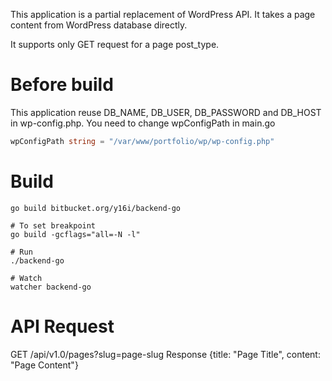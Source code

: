 This application is a partial replacement of WordPress API. It takes a page content from WordPress database directly.

It supports only GET request for a page post_type.

# Before build
This application reuse DB_NAME, DB_USER, DB_PASSWORD and DB_HOST in wp-config.php. You need to change wpConfigPath in main.go
```go
wpConfigPath string = "/var/www/portfolio/wp/wp-config.php"
```

# Build
```shell
go build bitbucket.org/y16i/backend-go

# To set breakpoint
go build -gcflags="all=-N -l"

# Run
./backend-go

# Watch
watcher backend-go
```

# API Request
GET /api/v1.0/pages?slug=page-slug
Response {title: "Page Title", content: "Page Content"}

